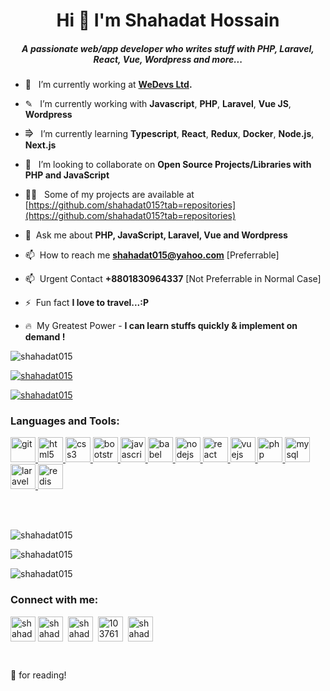 <h1 align="center">Hi 👋 I'm Shahadat Hossain</h1>

<h5 align="center">A passionate web/app developer who writes stuff with PHP, Laravel, React, Vue, Wordpress and more...</h5>


- 🔭  &nbsp; I’m currently working at **[WeDevs Ltd](https://wedevs.com).**

- ✎ &nbsp; I’m currently working with **Javascript**, **PHP**, **Laravel**, **Vue JS**, **Wordpress**

- ⭆  &nbsp; I’m currently learning **Typescript**, **React**, **Redux**, **Docker**, **Node.js**, **Next.js**

- 👯  &nbsp; I’m looking to collaborate on **Open Source Projects/Libraries with PHP and JavaScript**

- 👨‍💻  &nbsp; Some of my projects are available at [https://github.com/shahadat015?tab=repositories](https://github.com/shahadat015?tab=repositories)

- 💬  &nbsp;Ask me about **PHP, JavaScript, Laravel, Vue and Wordpress**

- 📫  &nbsp;How to reach me **shahadat015@yahoo.com** [Preferrable]

- 📫  &nbsp;Urgent Contact **+8801830964337** [Not Preferrable in Normal Case]

- ⚡  &nbsp;Fun fact **I love to travel...:P**

- 🔥 &nbsp;My Greatest Power - **I can learn stuffs quickly & implement on demand !**


<p align="left"> <img src="https://komarev.com/ghpvc/?username=shahadat015&label=Profile%20views&color=0e75b6&style=flat" alt="shahadat015" /> </p>

<p align="left"> <a href="https://github.com/ryo-ma/github-profile-trophy"><img src="https://github-profile-trophy.vercel.app/?username=shahadat015" alt="shahadat015" /></a> </p>

<p align="left"> <a href="https://twitter.com/shahadat015" target="blank"><img src="https://img.shields.io/twitter/follow/shahadat015?logo=twitter&style=for-the-badge" alt="shahadat015" /></a> </p>
<h3 align="left">Languages and Tools:</h3>

<p align="left"><a href="https://git-scm.com/" target="_blank"> <img src="https://www.vectorlogo.zone/logos/git-scm/git-scm-icon.svg" alt="git" width="40" height="40"/> </a> <a href="https://www.w3.org/html/" target="_blank"> <img src="https://img.icons8.com/dusk/64/000000/html-5.png" alt="html5" width="40" height="40"/> </a><a href="https://www.w3schools.com/css/" target="_blank"> <img src="https://img.icons8.com/color/48/000000/css3.png" alt="css3" width="40" height="40"/> </a><a href="https://getbootstrap.com" target="_blank"> <img src="https://img.icons8.com/color/48/000000/bootstrap.png" alt="bootstrap" width="40" height="40"/> </a><a href="https://developer.mozilla.org/en-US/docs/Web/JavaScript" target="_blank"> <img src="https://img.icons8.com/color/48/000000/javascript.png" alt="javascript" width="40" height="40"/> </a><a href="https://babeljs.io/" target="_blank"> <img src="https://img.icons8.com/wired/64/000000/babel.png" alt="babel" width="40" height="40"/> </a><a href="https://nodejs.org" target="_blank"> <img src="https://img.icons8.com/color/48/000000/nodejs.png" alt="nodejs" width="40" height="40"/> </a><a href="https://reactjs.org/" target="_blank"> <img src="https://img.icons8.com/plasticine/48/000000/react.png" alt="react" width="40" height="40"/> </a><a href="https://vuejs.org/" target="_blank"> <img src="https://img.icons8.com/color/48/000000/vue-js.png" alt="vuejs" width="40" height="40"/> </a><a href="https://www.php.net" target="_blank"> <img src="https://img.icons8.com/color/48/000000/php.png" alt="php" width="40" height="40"/> </a><a href="https://www.mysql.com/" target="_blank"> <img src="https://img.icons8.com/color/48/000000/mysql.png" alt="mysql" width="40" height="40"/> </a><a href="https://laravel.com/" target="_blank"> <img src="https://img.icons8.com/fluent/48/000000/laravel.png" alt="laravel" width="40" height="40"/> </a><a href="https://redis.io" target="_blank"> <img src="https://img.icons8.com/color/48/000000/redis.png" alt="redis" width="40" height="40"/></a></p>

<br />

<br />
<p align="left"><img src="https://github-readme-stats.vercel.app/api/top-langs?username=shahadat015&show_icons=true&locale=en&layout=compact&theme=radical" alt="shahadat015" /></p>

<p><img align="center" src="https://github-readme-stats.vercel.app/api?username=shahadat015&show_icons=true&locale=en&theme=radical" alt="shahadat015" /></p>

<p><img align="center" src="https://github-readme-streak-stats.herokuapp.com/?user=shahadat015&theme=radical" alt="shahadat015" /></p>


<h3 align="left">Connect with me:</h3>

<p align="left"><a href="mailto:shahadat015@yahoo.com" target="blank"><img align="center" src="https://img.icons8.com/color/64/000000/gmail-new.png" alt="shahadat015" height="40" width="40" /></a>&nbsp;<a href="https://twitter.com/shahadat015" target="blank" ><img align="center" src="https://img.icons8.com/cute-clipart/64/000000/twitter.png" alt="shahadat015" height="40" width="40" /></a> &nbsp;<a href="https://www.linkedin.com/in/shahadat015/" target="blank"><img align="center" src="https://image.flaticon.com/icons/png/512/174/174857.png" alt="shahadat015" height="40" width="40" /></a> &nbsp;<a href="https://stackoverflow.com/users/10376111/shahadat-hossain" target="blank"><img align="center" src="https://img2.pngio.com/stackoverflow-icon-stack-overflow-png-512_512.png" alt="10376111/shahadat-hossain" height="40" width="40" /></a> &nbsp;<a href="https://fb.com/shahadat015" target="blank"><img align="center" src="https://upload.wikimedia.org/wikipedia/commons/4/44/Facebook_Logo.png" alt="shahadat015" height="40" width="40" /></a> &nbsp;</p>
<br />


🙏 for reading!

